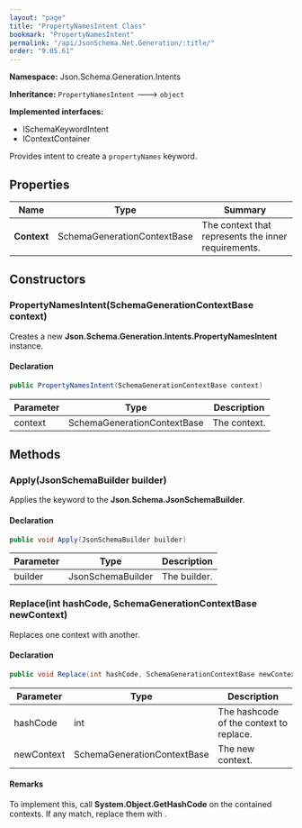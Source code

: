```yaml
---
layout: "page"
title: "PropertyNamesIntent Class"
bookmark: "PropertyNamesIntent"
permalink: "/api/JsonSchema.Net.Generation/:title/"
order: "9.05.61"
---
```

**Namespace:** Json.Schema.Generation.Intents

**Inheritance:**
`PropertyNamesIntent`
 🡒 
`object`

**Implemented interfaces:**

- ISchemaKeywordIntent
- IContextContainer

Provides intent to create a `propertyNames` keyword.

## Properties

| Name | Type | Summary |
|---|---|---|
| **Context** | SchemaGenerationContextBase | The context that represents the inner requirements. |

## Constructors

### PropertyNamesIntent(SchemaGenerationContextBase context)

Creates a new **Json.Schema.Generation.Intents.PropertyNamesIntent** instance.

#### Declaration

```c#
public PropertyNamesIntent(SchemaGenerationContextBase context)
```

| Parameter | Type | Description |
|---|---|---|
| context | SchemaGenerationContextBase | The context. |


## Methods

### Apply(JsonSchemaBuilder builder)

Applies the keyword to the **Json.Schema.JsonSchemaBuilder**.

#### Declaration

```c#
public void Apply(JsonSchemaBuilder builder)
```

| Parameter | Type | Description |
|---|---|---|
| builder | JsonSchemaBuilder | The builder. |


### Replace(int hashCode, SchemaGenerationContextBase newContext)

Replaces one context with another.

#### Declaration

```c#
public void Replace(int hashCode, SchemaGenerationContextBase newContext)
```

| Parameter | Type | Description |
|---|---|---|
| hashCode | int | The hashcode of the context to replace. |
| newContext | SchemaGenerationContextBase | The new context. |


#### Remarks

To implement this, call **System.Object.GetHashCode** on the contained
contexts.  If any match, replace them with <paramref name="newContext" />.

